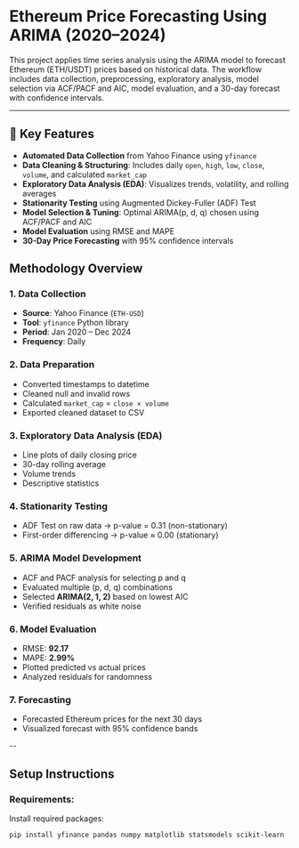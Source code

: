 #  Ethereum Price Forecasting Using ARIMA (2020–2024)

This project applies time series analysis using the ARIMA model to forecast Ethereum (ETH/USDT) prices based on historical data. The workflow includes data collection, preprocessing, exploratory analysis, model selection via ACF/PACF and AIC, model evaluation, and a 30-day forecast with confidence intervals.

---

## 🔧 Key Features

-  **Automated Data Collection** from Yahoo Finance using `yfinance`
-  **Data Cleaning & Structuring**: Includes daily `open`, `high`, `low`, `close`, `volume`, and calculated `market_cap`
-  **Exploratory Data Analysis (EDA)**: Visualizes trends, volatility, and rolling averages
-  **Stationarity Testing** using Augmented Dickey-Fuller (ADF) Test
-  **Model Selection & Tuning**: Optimal ARIMA(p, d, q) chosen using ACF/PACF and AIC
-  **Model Evaluation** using RMSE and MAPE
-  **30-Day Price Forecasting** with 95% confidence intervals


##  Methodology Overview

### 1. Data Collection
- **Source**: Yahoo Finance (`ETH-USD`)
- **Tool**: `yfinance` Python library
- **Period**: Jan 2020 – Dec 2024
- **Frequency**: Daily

### 2. Data Preparation
- Converted timestamps to datetime
- Cleaned null and invalid rows
- Calculated `market_cap` = `close × volume`
- Exported cleaned dataset to CSV

### 3. Exploratory Data Analysis (EDA)
- Line plots of daily closing price
- 30-day rolling average
- Volume trends
- Descriptive statistics

### 4. Stationarity Testing
- ADF Test on raw data → p-value = 0.31 (non-stationary)
- First-order differencing → p-value ≈ 0.00  (stationary)

### 5. ARIMA Model Development
- ACF and PACF analysis for selecting p and q
- Evaluated multiple (p, d, q) combinations
- Selected **ARIMA(2, 1, 2)** based on lowest AIC
- Verified residuals as white noise

### 6. Model Evaluation
- RMSE: **92.17**
- MAPE: **2.99%**
- Plotted predicted vs actual prices
- Analyzed residuals for randomness

### 7. Forecasting
- Forecasted Ethereum prices for the next 30 days
- Visualized forecast with 95% confidence bands

--

##  Setup Instructions

###  Requirements:
Install required packages:

```bash
pip install yfinance pandas numpy matplotlib statsmodels scikit-learn
